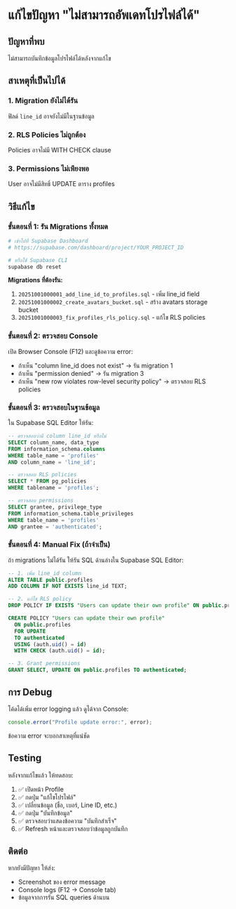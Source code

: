 # แก้ไขปัญหา "ไม่สามารถอัพเดทโปรไฟล์ได้"

## ปัญหาที่พบ
ไม่สามารถบันทึกข้อมูลโปรไฟล์ได้หลังจากแก้ไข

## สาเหตุที่เป็นไปได้

### 1. Migration ยังไม่ได้รัน
ฟิลด์ `line_id` อาจยังไม่มีในฐานข้อมูล

### 2. RLS Policies ไม่ถูกต้อง
Policies อาจไม่มี WITH CHECK clause

### 3. Permissions ไม่เพียงพอ
User อาจไม่มีสิทธิ์ UPDATE ตาราง profiles

## วิธีแก้ไข

### ขั้นตอนที่ 1: รัน Migrations ทั้งหมด

```bash
# เข้าไปที่ Supabase Dashboard
# https://supabase.com/dashboard/project/YOUR_PROJECT_ID

# หรือใช้ Supabase CLI
supabase db reset
```

**Migrations ที่ต้องรัน:**
1. `20251001000001_add_line_id_to_profiles.sql` - เพิ่ม line_id field
2. `20251001000002_create_avatars_bucket.sql` - สร้าง avatars storage bucket
3. `20251001000003_fix_profiles_rls_policy.sql` - แก้ไข RLS policies

### ขั้นตอนที่ 2: ตรวจสอบ Console

เปิด Browser Console (F12) และดูข้อความ error:
- ถ้าเห็น "column line_id does not exist" → รัน migration 1
- ถ้าเห็น "permission denied" → รัน migration 3
- ถ้าเห็น "new row violates row-level security policy" → ตรวจสอบ RLS policies

### ขั้นตอนที่ 3: ตรวจสอบในฐานข้อมูล

ใน Supabase SQL Editor ให้รัน:

```sql
-- ตรวจสอบว่ามี column line_id หรือไม่
SELECT column_name, data_type
FROM information_schema.columns
WHERE table_name = 'profiles'
AND column_name = 'line_id';

-- ตรวจสอบ RLS policies
SELECT * FROM pg_policies
WHERE tablename = 'profiles';

-- ตรวจสอบ permissions
SELECT grantee, privilege_type
FROM information_schema.table_privileges
WHERE table_name = 'profiles'
AND grantee = 'authenticated';
```

### ขั้นตอนที่ 4: Manual Fix (ถ้าจำเป็น)

ถ้า migrations ไม่ได้รัน ให้รัน SQL ด้านล่างใน Supabase SQL Editor:

```sql
-- 1. เพิ่ม line_id column
ALTER TABLE public.profiles
ADD COLUMN IF NOT EXISTS line_id TEXT;

-- 2. แก้ไข RLS policy
DROP POLICY IF EXISTS "Users can update their own profile" ON public.profiles;

CREATE POLICY "Users can update their own profile"
  ON public.profiles
  FOR UPDATE
  TO authenticated
  USING (auth.uid() = id)
  WITH CHECK (auth.uid() = id);

-- 3. Grant permissions
GRANT SELECT, UPDATE ON public.profiles TO authenticated;
```

## การ Debug

โค้ดได้เพิ่ม error logging แล้ว ดูได้จาก Console:

```javascript
console.error("Profile update error:", error);
```

ข้อความ error จะบอกสาเหตุที่แน่ชัด

## Testing

หลังจากแก้ไขแล้ว ให้ทดสอบ:

1. ✅ เปิดหน้า Profile
2. ✅ กดปุ่ม "แก้ไขโปรไฟล์"
3. ✅ เปลี่ยนข้อมูล (ชื่อ, เบอร์, Line ID, etc.)
4. ✅ กดปุ่ม "บันทึกข้อมูล"
5. ✅ ตรวจสอบว่าแสดงข้อความ "บันทึกสำเร็จ"
6. ✅ Refresh หน้าและตรวจสอบว่าข้อมูลถูกบันทึก

## ติดต่อ

หากยังมีปัญหา ให้ส่ง:
- Screenshot ของ error message
- Console logs (F12 → Console tab)
- ข้อมูลจากการรัน SQL queries ด้านบน

